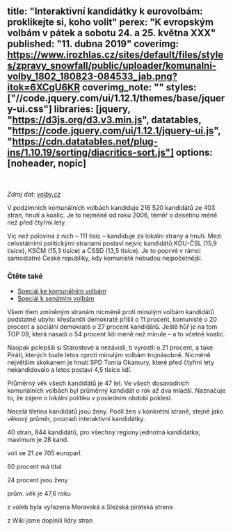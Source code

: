 title: "Interaktivní kandidátky k eurovolbám: proklikejte si, koho volit"
perex: "K evropským volbám v pátek a sobotu 24. a 25. května XXX"
published: "11. dubna 2019"
coverimg: https://www.irozhlas.cz/sites/default/files/styles/zpravy_snowfall/public/uploader/komunalni-volby_1802_180823-084533_jab.png?itok=6XCgU6KR
coverimg_note: ""
styles: ["//code.jquery.com/ui/1.12.1/themes/base/jquery-ui.css"]
libraries: [jquery, "https://d3js.org/d3.v3.min.js", datatables, "https://code.jquery.com/ui/1.12.1/jquery-ui.js", "https://cdn.datatables.net/plug-ins/1.10.19/sorting/diacritics-sort.js"]
options: [noheader, nopic]
---
<wide>
<div id="container">
	<div id="strany">
		<table id="tabulkaStran" class="display" style="width:100%"></table></div>
	<div id="kandidati"><table id="tabulkaKandidatu" class="display" style="width:100%"></table></div>
</div>
</wide>

_Zdroj dat: [volby.cz](https://volby.cz/pls/kv2018/kv?xjazyk=CZ&xid=1)_

V podzimních komunálních volbách kandiduje 216 520 kandidátů ze 403 stran, hnutí a koalic. Je to nejméně od roku 2006, téměř o desetinu méně než před čtyřmi lety.

Víc než polovina z nich – 111 tisíc – kandiduje za lokální strany a hnutí. Mezi celostátními politickými stranami postaví nejvíc kandidátů KDU-ČSL (15,9 tisíce), KSČM (15,3 tisíce) a ČSSD (13,5 tisíce). Je to poprvé v rámci samostatné České republiky, kdy komunisté nebudou nejpočetnější.

<left>
<h3>Čtěte také</h3>
<ul>
	<li><a href="https://www.irozhlas.cz/volby/komunalni-volby-2018" target="_blank">Speciál ke komunálním volbám</a></li>
	<li><a href="https://www.irozhlas.cz/volby/senatni-volby-2018" target="_blank">Speciál k senátním volbám</a></li>
</ul>
</left>

Všem třem zmíněným stranám nicméně proti minulým volbám kandidátů podstatně ubylo: křesťanští demokraté přišli o 11 procent, komunisté o 20 procent a sociální demokraté o 27 procent kandidátů. Ještě hůř je na tom TOP 09, která nasadí o 54 procent lidí méně než minule – a to včetně koalic.

Naopak polepšili si Starostové a nezávislí, ti vyrostli o 21 procent, a také Piráti, kterých bude letos oproti minulým volbám trojnásobně. Nicméně největším skokanem je hnutí SPD Tomia Okamury, které před čtyřmi lety nekandidovalo a letos postaví 4,5 tisíce lidí.

Průměrný věk všech kandidátů je 47 let. Ve všech dosavadních komunálních volbách byl průměrný kandidát o rok až dva mladší. Naznačuje to, že zájem o lokální politiku v posledním období poklesl.

Necelá třetina kandidátů jsou ženy. Podíl žen v konkrétní straně, stejně jako věkový průměr, prozradí interaktivní kandidátky.


40 stran, 844 kandidátů, pro všechny regiony jednotná kandidátka; maximum je 28 kand.

volí se 21 ze 705 europarl.

60 procent má titul

24 procent jsou ženy

prům. věk je 47,6 roku

z voleb byla vyřazena Moravská a Slezská pirátská strana

z Wiki jsme doplnili lídry stran






